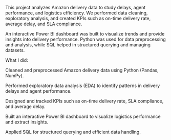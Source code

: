 This project analyzes Amazon delivery data to study delays, agent performance, and logistics efficiency. We performed data cleaning, exploratory analysis, and created KPIs such as on-time delivery rate, average delay, and SLA compliance. 

An interactive Power BI dashboard was built to visualize trends and provide insights into delivery performance. Python was used for data preprocessing and analysis, while SQL helped in structured querying and managing datasets.

What I did:

Cleaned and preprocessed Amazon delivery data using Python (Pandas, NumPy).

Performed exploratory data analysis (EDA) to identify patterns in delivery delays and agent performance.

Designed and tracked KPIs such as on-time delivery rate, SLA compliance, and average delay.

Built an interactive Power BI dashboard to visualize logistics performance and extract insights.

Applied SQL for structured querying and efficient data handling.
